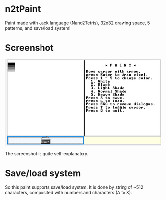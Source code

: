 # n2tPaint
Paint made with Jack language (Nand2Tetris), 32x32 drawing space, 5 patterns, and save/load system!

# Screenshot
![paint screenshot](Image/paint.png)

The screenshot is quite self-explanatory.

# Save/load system
So this paint supports save/load system.
It is done by string of ~512 characters, composited with numbers and characters (A to X).
